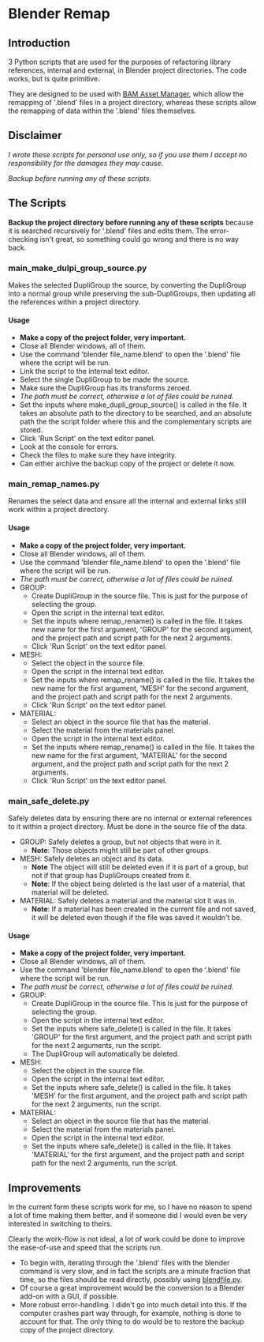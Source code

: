 <!-- 2018_05_11_17_52_31 -->

# Blender Remap



## Introduction

3 Python scripts that are used for the purposes of refactoring library references, internal and external, in Blender project directories. The code works, but is quite primitive.

They are designed to be used with [BAM Asset Manager](https://docs.blender.org/manual/en/dev/pipeline/bam.html), which allow the remapping of '.blend' files in a project directory, whereas these scripts allow the remapping of data within the '.blend' files themselves.

## Disclaimer

*I wrote these scripts for personal use only, so if you use them I accept no responsibility for the damages they may cause.*

*Backup before running any of these scripts.*

## The Scripts

**Backup the project directory before running any of these scripts** because it is searched recursively for '.blend' files and edits them. The error-checking isn't great, so something could go wrong and there is no way back.

### main_make_dulpi_group_source.py

Makes the selected DupliGroup the source, by converting the DupliGroup into a normal group while preserving the sub-DupliGroups, then updating all the references within a project directory.

#### Usage

- **Make a copy of the project folder, very important.**
- Close all Blender windows, all of them.
- Use the command 'blender file_name.blend' to open the '.blend' file where the script will be run.
- Link the script to the internal text editor.
- Select the single DupliGroup to be made the source.
- Make sure the DupliGroup has its transforms zeroed.
- *The path must be correct, otherwise a lot of files could be ruined.*
- Set the inputs where make_dupli_group_source() is called in the file. It takes an absolute path to the directory to be searched, and an absolute path the the script folder where this and the complementary scripts are stored.
- Click 'Run Script' on the text editor panel.
- Look at the console for errors.
- Check the files to make sure they have integrity.
- Can either archive the backup copy of the project or delete it now.

### main_remap_names.py

Renames the select data and ensure all the internal and external links still work within a project directory.

#### Usage

- **Make a copy of the project folder, very important.**
- Close all Blender windows, all of them.
- Use the command 'blender file_name.blend' to open the '.blend' file where the script will be run.
- *The path must be correct, otherwise a lot of files could be ruined.*
- GROUP:
    - Create DupliGroup in the source file. This is just for the purpose of selecting the group.
    - Open the script in the internal text editor.
    - Set the inputs where remap_rename() is called in the file. It takes new name for the first argument, 'GROUP' for the second argument, and the project path and script path for the next 2 arguments.
    - Click 'Run Script' on the text editor panel.
- MESH:
    - Select the object in the source file.
    - Open the script in the internal text editor.
    - Set the inputs where remap_rename() is called in the file. It takes the new name for the first argument, 'MESH' for the second argument, and the project path and script path for the next 2 arguments.
    - Click 'Run Script' on the text editor panel.
- MATERIAL:
    - Select an object in the source file that has the material.
    - Select the material from the materials panel.
    - Open the script in the internal text editor.
    - Set the inputs where remap_rename() is called in the file. It takes the new name for the first argument, 'MATERIAL' for the second argument, and the project path and script path for the next 2 arguments.
    - Click 'Run Script' on the text editor panel.

### main_safe_delete.py

Safely deletes data by ensuring there are no internal or external references to it within a project directory. Must be done in the source file of the data.

- GROUP: Safely deletes a group, but not objects that were in it.
    - **Note**: Those objects might still be part of other groups.
- MESH: Safely deletes an object and its data.
    - **Note** The object will still be deleted even if it is part of a group, but not if that group has DupliGroups created from it.
    - **Note**: If the object being deleted is the last user of a material, that material will be deleted.
- MATERIAL: Safely deletes a material and the material slot it was in.
    - **Note**: If a material has been created in the current file and not saved, it will be deleted even though if the file was saved it wouldn't be.

#### Usage

- **Make a copy of the project folder, very important.**
- Close all Blender windows, all of them.
- Use the command 'blender file_name.blend' to open the '.blend' file where the script will be run.
- *The path must be correct, otherwise a lot of files could be ruined.*
- GROUP:
    - Create DupliGroup in the source file. This is just for the purpose of selecting the group.
    - Open the script in the internal text editor.
    - Set the inputs where safe_delete() is called in the file. It takes 'GROUP' for the first argument, and the project path and script path for the next 2 arguments, run the script.
    - The DupliGroup will automatically be deleted.
- MESH:
    - Select the object in the source file.
    - Open the script in the internal text editor.
    - Set the inputs where safe_delete() is called in the file. It takes 'MESH' for the first argument, and the project path and script path for the next 2 arguments, run the script.
- MATERIAL:
    - Select an object in the source file that has the material.
    - Select the material from the materials panel.
    - Open the script in the internal text editor.
    - Set the inputs where safe_delete() is called in the file. It takes 'MATERIAL' for the first argument, and the project path and script path for the next 2 arguments, run the script.

## Improvements

In the current form these scripts work for me, so I have no reason to spend a lot of time making them better, and if someone did I would even be very interested in switching to theirs.

Clearly the work-flow is not ideal, a lot of work could be done to improve the ease-of-use and speed that the scripts run.

- To begin with, iterating through the '.blend' files with the blender command is very slow, and in fact the scripts are a minute fraction that time, so the files should be read directly, possibly using [blendfile.py](https://github.com/scorpion81/blender-addons/blob/master/io_blend_utils/blend/blendfile.py).
- Of course a great improvement would be the conversion to a Blender add-on with a GUI, if possible.
- More robust error-handling. I didn't go into much detail into this. If the computer crashes part way through, for example, nothing is done to account for that. The only thing to do would be to restore the backup copy of the project directory.
